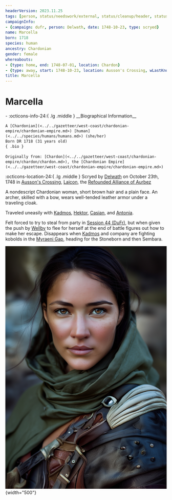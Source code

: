 ```yaml
---
headerVersion: 2023.11.25
tags: [person, status/needswork/external, status/cleanup/header, status/cleanup/reformat]
campaignInfo:
- {campaign: dufr, person: Delwath, date: 1748-10-23, type: scryed}
name: Marcella
born: 1718
species: human
ancestry: Chardonian
gender: female
whereabouts:
- {type: home, end: 1748-07-01, location: Chardon}
- {type: away, start: 1748-10-23, location: Ausson's Crossing, wLastKnown: ''}
title: Marcella
---
```

# Marcella
<div class="grid cards ext-narrow-margin ext-one-column" markdown>
- :octicons-info-24:{ .lg .middle } __Biographical Information__

    A [Chardonian](<../../gazetteer/west-coast/chardonian-empire/chardonian-empire.md>) [human](<../../species/humans/humans.md>) (she/her)  
    Born DR 1718 (31 years old)  
    { .bio }

    Originally from: [Chardon](<../../gazetteer/west-coast/chardonian-empire/chardon/chardon.md>), the [Chardonian Empire](<../../gazetteer/west-coast/chardonian-empire/chardonian-empire.md>)
</div>



:octicons-location-24:{ .lg .middle } Scryed by [Delwath](<../pcs/dunmar-fellowship/delwath.md>) on October 23th, 1748 in [Ausson's Crossing](<../../gazetteer/greater-sembara/refounded-alliance-of-aurbez/ausson-s-crossing.md>), [Laicon](<../../gazetteer/greater-sembara/refounded-alliance-of-aurbez/laicon.md>), the [Refounded Alliance of Aurbez](<../../gazetteer/greater-sembara/refounded-alliance-of-aurbez/refounded-alliance-of-aurbez.md>)  





A nondescript Chardonian woman, short brown hair and a plain face. An archer, skilled with a bow, wears well-tended leather armor under a traveling cloak. 

Traveled uneasily with [Kadmos](<./kadmos.md>), [Hektor](<./hektor.md>), [Casian](<./casian.md>), and [Antonia](<./antonia.md>). 

Felt forced to try to steal from party in [Session 44 (DuFr)](<../../campaigns/dunmari-frontier/session-notes/session-44-dufr.md>), but when given the push by [Wellby](<../pcs/dunmar-fellowship/wellby.md>) to flee for herself at the end of battle figures out how to make her escape. Disappears when [Kadmos](<./kadmos.md>) and company are fighting kobolds in the [Myraeni Gap](<../../gazetteer/greater-dunmar/myraeni-gap.md>), heading for the Stoneborn and then Sembara. 

![Marcella](../../assets/marcella.png){width="500"}

